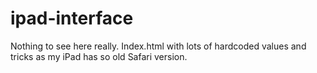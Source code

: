 # ipad-interface

Nothing to see here really. Index.html with lots of hardcoded values and tricks as my iPad has so old Safari version.